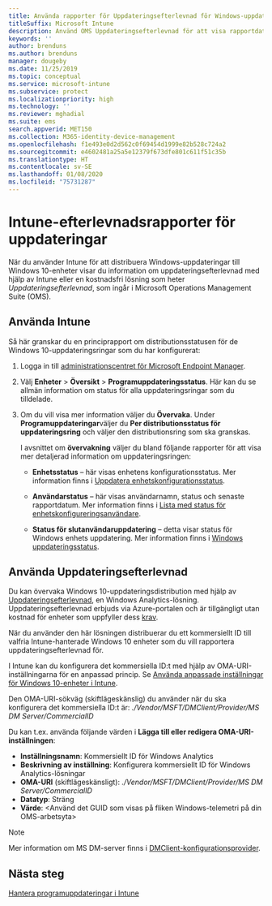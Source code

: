 ```yaml
---
title: Använda rapporter för Uppdateringsefterlevnad för Windows-uppdateringar i Microsoft Intune
titleSuffix: Microsoft Intune
description: Använd OMS Uppdateringsefterlevnad för att visa rapportdata för Windows-uppdateringar som du distribuerar med Intune.
keywords: ''
author: brenduns
ms.author: brenduns
manager: dougeby
ms.date: 11/25/2019
ms.topic: conceptual
ms.service: microsoft-intune
ms.subservice: protect
ms.localizationpriority: high
ms.technology: ''
ms.reviewer: mghadial
ms.suite: ems
search.appverid: MET150
ms.collection: M365-identity-device-management
ms.openlocfilehash: f1e493e0d2d562c0f69454d1999e82b528c724a2
ms.sourcegitcommit: e4602481a25a5e12379f673dfe801c611f51c35b
ms.translationtype: HT
ms.contentlocale: sv-SE
ms.lasthandoff: 01/08/2020
ms.locfileid: "75731287"
---
```

# <a name="intune-compliance-reports-for-updates"></a>Intune-efterlevnadsrapporter för uppdateringar

När du använder Intune för att distribuera Windows-uppdateringar till Windows 10-enheter visar du information om uppdateringsefterlevnad med hjälp av Intune eller en kostnadsfri lösning som heter *Uppdateringsefterlevnad*, som ingår i Microsoft Operations Management Suite (OMS).

## <a name="use-intune"></a>Använda Intune

Så här granskar du en principrapport om distributionsstatusen för de Windows 10-uppdateringsringar som du har konfigurerat:

1. Logga in till [administrationscentret för Microsoft Endpoint Manager](https://go.microsoft.com/fwlink/?linkid=2109431).

2. Välj **Enheter** > **Översikt** > **Programuppdateringsstatus**. Här kan du se allmän information om status för alla uppdateringsringar som du tilldelade.

3. Om du vill visa mer information väljer du **Övervaka**. Under **Programuppdateringar**väljer du **Per distributionsstatus för uppdateringsring** och väljer den distributionsring som ska granskas.

   I avsnittet om **övervakning** väljer du bland följande rapporter för att visa mer detaljerad information om uppdateringsringen:

   - **Enhetsstatus** – här visas enhetens konfigurationsstatus. Mer information finns i [Uppdatera enhetskonfigurationsstatus]( https://docs.microsoft.com/graph/api/intune-deviceconfig-deviceconfigurationdevicestatus-update?view=graph-rest-1.0).

   - **Användarstatus** – här visas användarnamn, status och senaste rapportdatum. Mer information finns i [Lista med status för enhetskonfigureringsanvändare](https://docs.microsoft.com/graph/api/intune-deviceconfig-deviceconfigurationuserstatus-list?view=graph-rest-1.0).

   - **Status för slutanvändaruppdatering** – detta visar status för Windows enhets uppdatering. Mer information finns i [Windows uppdateringsstatus](https://docs.microsoft.com/graph/api/resources/intune-shared-windowsupdatestate?view=graph-rest-beta).

## <a name="use-update-compliance"></a>Använda Uppdateringsefterlevnad

Du kan övervaka Windows 10-uppdateringsdistribution med hjälp av [Uppdateringsefterlevnad](https://technet.microsoft.com/itpro/windows/manage/update-compliance-monitor), en Windows Analytics-lösning. Uppdateringsefterlevnad erbjuds via Azure-portalen och är tillgängligt utan kostnad för enheter som uppfyller dess [krav](https://docs.microsoft.com/windows/deployment/update/update-compliance-get-started#update-compliance-prerequisites).  

När du använder den här lösningen distribuerar du ett kommersiellt ID till valfria Intune-hanterade Windows 10 enheter som du vill rapportera uppdateringsefterlevnad för.  

I Intune kan du konfigurera det kommersiella ID:t med hjälp av OMA-URI-inställningarna för en anpassad princip. Se [Använda anpassade inställningar för Windows 10-enheter i Intune](../configuration/custom-settings-windows-10.md).

Den OMA-URI-sökväg (skiftlägeskänslig) du använder när du ska konfigurera det kommersiella ID:t är: *./Vendor/MSFT/DMClient/Provider/MS DM Server/CommercialID*  

Du kan t.ex. använda följande värden i **Lägga till eller redigera OMA-URI-inställningen**:

- **Inställningsnamn**: Kommersiellt ID för Windows Analytics
- **Beskrivning av inställning**: Konfigurera kommersiellt ID för Windows Analytics-lösningar
- **OMA-URI** (skiftlägeskänsligt): *./Vendor/MSFT/DMClient/Provider/MS DM Server/CommercialID*
- **Datatyp**: Sträng
- **Värde**: \<Använd det GUID som visas på fliken Windows-telemetri på din OMS-arbetsyta>

> [!NOTE]
> Mer information om MS DM-server finns i [DMClient-konfigurationsprovider]( https://docs.microsoft.com/windows/client-management/mdm/dmclient-csp).

## <a name="next-steps"></a>Nästa steg

[Hantera programuppdateringar i Intune](windows-update-for-business-configure.md)
